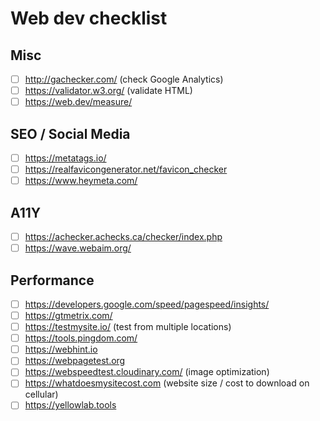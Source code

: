 # Web dev checklist

## Misc
- [ ] http://gachecker.com/ (check Google Analytics)
- [ ] https://validator.w3.org/ (validate HTML)
- [ ] https://web.dev/measure/

## SEO / Social Media
- [ ] https://metatags.io/
- [ ] https://realfavicongenerator.net/favicon_checker
- [ ] https://www.heymeta.com/

## A11Y
- [ ] https://achecker.achecks.ca/checker/index.php
- [ ] https://wave.webaim.org/

## Performance
- [ ] https://developers.google.com/speed/pagespeed/insights/
- [ ] https://gtmetrix.com/
- [ ] https://testmysite.io/ (test from multiple locations)
- [ ] https://tools.pingdom.com/
- [ ] https://webhint.io
- [ ] https://webpagetest.org
- [ ] https://webspeedtest.cloudinary.com/ (image optimization)
- [ ] https://whatdoesmysitecost.com (website size / cost to download on cellular)
- [ ] https://yellowlab.tools
